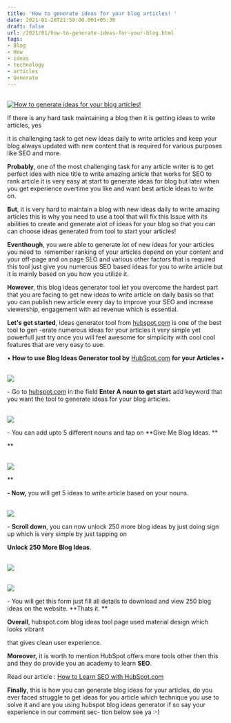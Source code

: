 ```yaml
---
title: 'How to generate ideas for your blog articles! '
date: 2021-01-28T21:59:00.001+05:30
draft: false
url: /2021/01/how-to-generate-ideas-for-your-blog.html
tags: 
- Blog
- How
- ideas
- technology
- articles
- Generate
---
```


  
[  
![How to generate ideas for your blog articles!](https://lh3.googleusercontent.com/-cxC_Zb3oDmU/YBLmZWlPG2I/AAAAAAAADBY/LCY4G-nhfeIVhC-Wme95N3IEKXC-RV71gCLcBGAsYHQ/s1600/1611851359636870-0.png "How to generate ideas for your blog articles!")  
](https://lh3.googleusercontent.com/-cxC_Zb3oDmU/YBLmZWlPG2I/AAAAAAAADBY/LCY4G-nhfeIVhC-Wme95N3IEKXC-RV71gCLcBGAsYHQ/s1600/1611851359636870-0.png)  

  

If there is any hard task maintaining a blog then it is getting ideas to write articles, yes

it is challenging task to get new ideas daily to write articles and keep your blog always updated with new content that is required for various purposes like SEO and more.

  

**Probably**, one of the most challenging task for any article writer is to get perfect idea with nice title to write amazing article that works for SEO to rank article it is very easy at start to generate ideas for blog but later when you get experience overtime you like and want best article ideas to write on. 

  

**But**, it is very hard to maintain a blog with new ideas daily to write amazing articles this is why you need to use a tool that will fix this Issue with its abilities to create and generate alot of ideas for your blog so that you can can choose ideas generated from tool to start your articles! 

  

**Eventhough**, you were able to generate lot of new ideas for your articles you need to  remember ranking of your articles depend on your content and your off-page and on page SEO and various other factors that is required this tool just give you numerous SEO based ideas for you to write article but it is mainly based on you how you utilize it. 

  

**However**, this blog ideas generator tool let you overcome the hardest part that you are facing to get new ideas to write article on daily basis so that you can publish new article every day to improve your SEO and increase viewership, engagement with ad revenue which is essential. 

  

**Let's get started**, ideas generator tool from [hubspot.com](http://hubspot.com) is one of the best tool to gen -erate numerous ideas for your articles it very simple yet powerfull just try once you will feel awesome for simplicity with cool cool features that are very easy to use. 

  

• **How to use Blog Ideas Generator tool by** [HubSpot.com](http://www.HubSpot.com) **for your Articles •**

  

  
[  
![](https://lh3.googleusercontent.com/-XAKE78f5BrQ/YBLmXwq1QHI/AAAAAAAADBU/BvckXzOMd1gnav8n-Od8vjgN4DLYWo8uACLcBGAsYHQ/s1600/1611851354788764-1.png)  
](https://lh3.googleusercontent.com/-XAKE78f5BrQ/YBLmXwq1QHI/AAAAAAAADBU/BvckXzOMd1gnav8n-Od8vjgN4DLYWo8uACLcBGAsYHQ/s1600/1611851354788764-1.png)  

  

\- Go to [hubspot.com](http://hubspot.com) in the field **Enter A noun to get start** add keyword that you want the tool to generate ideas for your blog articles. 

  

  
[  
![](https://lh3.googleusercontent.com/-zFD0EoSFuUs/YBLmWj_DooI/AAAAAAAADBQ/2AQrI0BlXII1XybqfGtJuFTIbGPpHaWqwCLcBGAsYHQ/s1600/1611851350302530-2.png)  
](https://lh3.googleusercontent.com/-zFD0EoSFuUs/YBLmWj_DooI/AAAAAAAADBQ/2AQrI0BlXII1XybqfGtJuFTIbGPpHaWqwCLcBGAsYHQ/s1600/1611851350302530-2.png)  

  

\- You can add upto 5 different nouns and tap on **Give Me Blog Ideas. **

**

  
[  
![](https://lh3.googleusercontent.com/-001oLnkDo4Q/YBLmVSzUbwI/AAAAAAAADBM/qqXEsZBLGZUEYgBVbbgR-ZuSQjKcSJtmgCLcBGAsYHQ/s1600/1611851344314505-3.png)  
](https://lh3.googleusercontent.com/-001oLnkDo4Q/YBLmVSzUbwI/AAAAAAAADBM/qqXEsZBLGZUEYgBVbbgR-ZuSQjKcSJtmgCLcBGAsYHQ/s1600/1611851344314505-3.png)  

  
**

**\- Now,** you will get 5 ideas to write article based on your nouns. 

  

  
[  
![](https://lh3.googleusercontent.com/-GSrFIqmySMk/YBLmT7Ks0RI/AAAAAAAADBI/GIJBhdCcnhYmLJ7-3gzdYIoxSq3TX9UkwCLcBGAsYHQ/s1600/1611851339637772-4.png)  
](https://lh3.googleusercontent.com/-GSrFIqmySMk/YBLmT7Ks0RI/AAAAAAAADBI/GIJBhdCcnhYmLJ7-3gzdYIoxSq3TX9UkwCLcBGAsYHQ/s1600/1611851339637772-4.png)  

  

\- **Scroll down**, you can now unlock 250 more blog ideas by just doing sign up which is very simple by just tapping on

**Unlock 250 More Blog Ideas**.   

  

  
[  
![](https://lh3.googleusercontent.com/-1w0fgBJpV-4/YBLmSWZX6sI/AAAAAAAADBE/XyNU4AHrDkAouOuBxpGsERUOGBufXGtKACLcBGAsYHQ/s1600/1611851332677219-5.png)  
](https://lh3.googleusercontent.com/-1w0fgBJpV-4/YBLmSWZX6sI/AAAAAAAADBE/XyNU4AHrDkAouOuBxpGsERUOGBufXGtKACLcBGAsYHQ/s1600/1611851332677219-5.png)  

  

  
[  
![](https://lh3.googleusercontent.com/-QuCeV1Q1s_E/YBLmRDnAFVI/AAAAAAAADBA/t-xkqgIqQWoMFHVkuVjTlzqvE45XLrOoACLcBGAsYHQ/s1600/1611851309664982-6.png)  
](https://lh3.googleusercontent.com/-QuCeV1Q1s_E/YBLmRDnAFVI/AAAAAAAADBA/t-xkqgIqQWoMFHVkuVjTlzqvE45XLrOoACLcBGAsYHQ/s1600/1611851309664982-6.png)  

  
\- You will get this form just fill all details to download and view 250 blog ideas on the website. **Thats it. **

**Overall**, hubspot.com blog ideas tool page used material design which looks vibrant

that gives clean user experience. 

**Moreover,** it is worth to mention HubSpot offers more tools other then this and they do provide you an academy to learn **SEO**. 

  

Read our article : [How to Learn SEO with HubSpot.com](https://www.techtracker.in/2021/01/how-to-learn-seo-with-hubspotcom.html)

  

**Finally**, this is how you can generate blog ideas for your articles, do you ever faced struggle to get ideas for you article which technique you use to solve it and are you using hubspot blog ideas generator if so say your experience in our comment sec- tion below see ya :-)